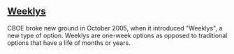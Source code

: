 ## [Weeklys](#)

CBOE broke new ground in October 2005, when it introduced "Weeklys", a new type of option. Weeklys are one-week options as opposed to traditional options that have a life of months or years.
